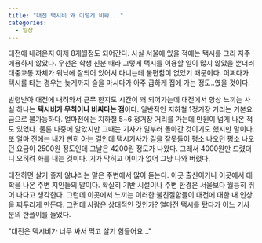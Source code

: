 ```yaml
---
title: "대전 택시비 왜 이렇게 비싸..."
categories:
  - 일상
---
```


대전에 내려온지 이제 8개월정도 되어간다. 사실 서울에 있을 적에는 택시를 그리 자주 애용하지 않았다. 우선은 학생 신분 때라 그렇게 택시를 이용할 일이 많지 않았을 뿐더러 대중교통 자체가 워낙에 잘되어 있어서 다니는데 불편함이 없었기 때문이다. 어쩌다가 택시를 타는 경우는 늦게까지 술을 마시다가 아주 급하게 집에 가는 정도..였을 것이다.  

발령받아 대전에 내려와서 근무 한지도 시간이 꽤 되어가는데 대전에서 항상 느끼는 사실 하나는 **택시비가 무척이나 비싸다는 점**이다. 일반적인 지하철 1정거장 거리는 기본요금으로 불가능하다. 얼마전에는 지하철 5~6 정거장 거리를 가는데 만원이 넘게 나온 적도 있었다. 물론 나중에 알았지만 그때는 기사가 일부러 돌아간 것이기도 했지만 말이다. 또 얼마 전에는 내가 뻔히 아는 길인데 택시기사가 길을 잘못들어 평소 나오던 평소 나오던 요금이 2500원 정도인데 그날은 4200원 정도가 나왔다. 그래서 4000원만 드렸더니 오히려 화를 내는 것이다. 기가 막히고 어이가 없어 그냥 나와 버렸다.  

대전하면 살기 좋지 않냐라는 말은 주변에서 많이 듣는다. 이곳 출신이거나 이곳에서 대학을 나온 주변 지인들의 말이다. 확실히 기반 시설이나 주변 환경은 서울보다 월등히 뛰어 나다고 생각한다. 그런데 이곳에서 느끼는 이러한 불친절함들이 대전에 대한 내 인상을 찌푸리게 만든다. 그런데 사람은 상대적인 것인가? 얼마전 택시를 탔다가 어느 기사분의 한풀이를 들었다.  
  
"대전은 택시비가 너무 싸서 먹고 살기 힘들어요..."
